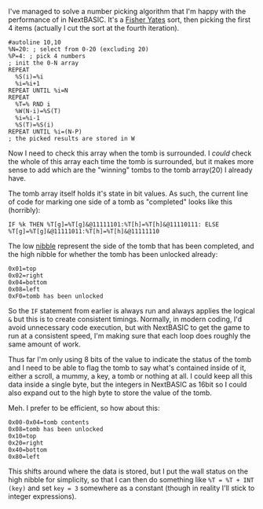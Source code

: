 I've managed to solve a number picking algorithm that I'm happy with the performance of in NextBASIC. It's a [Fisher Yates](https://en.m.wikipedia.org/wiki/Fisher%E2%80%93Yates_shuffle) sort, then picking the first 4 items (actually I cut the sort at the fourth iteration).

```BASIC
#autoline 10,10
%N=20: ; select from 0-20 (excluding 20)
%P=4: ; pick 4 numbers
; init the 0-N array
REPEAT
  %S(i)=%i
  %i=%i+1
REPEAT UNTIL %i=N
REPEAT
  %T=% RND i
  %W(N-i)=%S(T)
  %i=%i-1
  %S(T)=%S(i)
REPEAT UNTIL %i=(N-P)
; the picked results are stored in W
```

Now I need to check this array when the tomb is surrounded. I _could_ check the whole of this array each time the tomb is surrounded, but it makes more sense to add which are the "winning" tombs to the tomb array(20) I already have.

The tomb array itself holds it's state in bit values. As such, the current line of code for marking one side of a tomb as "completed" looks like this (horribly):

```BASIC
IF %k THEN %T[g]=%T[g]&@11111101:%T[h]=%T[h]&@11110111: ELSE %T[g]=%T[g]&@11111011:%T[h]=%T[h]&@11111110
```

The low [nibble](https://en.m.wikipedia.org/wiki/Nibble) represent the side of the tomb that has been completed, and the high nibble for whether the tomb has been unlocked already:

```
0x01=top
0x02=right
0x04=bottom
0x08=left
0xF0=tomb has been unlocked
```

So the `IF` statement from earlier is always run and always applies the logical `&` but this is to create consistent timings. Normally, in modern coding, I'd avoid unnecessary code execution, but with NextBASIC to get the game to run at a consistent speed, I'm making sure that each loop does roughly the same amount of work.

Thus far I'm only using 8 bits of the value to indicate the status of the tomb and I need to be able to flag the tomb to say what's contained inside of it, either a scroll, a mummy, a key, a tomb or nothing at all. I could keep all this data inside a single byte, but the integers in NextBASIC as 16bit so I could also expand out to the high byte to store the value of the tomb.

Meh. I prefer to be efficient, so how about this:

```
0x00-0x04=tomb contents
0x08=tomb has been unlocked
0x10=top
0x20=right
0x40=bottom
0x80=left
```

This shifts around where the data is stored, but I put the wall status on the high nibble for simplicity, so that I can then do something like `%T = %T + INT (key)` and set `key = 3` somewhere as a constant (though in reality I'll stick to integer expressions).


